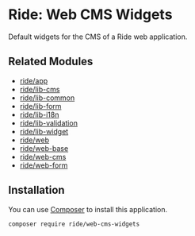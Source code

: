 # Ride: Web CMS Widgets

Default widgets for the CMS of a Ride web application.

## Related Modules

- [ride/app](https://github.com/all-ride/ride-app)
- [ride/lib-cms](https://github.com/all-ride/ride-lib-cms)
- [ride/lib-common](https://github.com/all-ride/ride-lib-common)
- [ride/lib-form](https://github.com/all-ride/ride-lib-form)
- [ride/lib-i18n](https://github.com/all-ride/ride-lib-i18n)
- [ride/lib-validation](https://github.com/all-ride/ride-lib-validation)
- [ride/lib-widget](https://github.com/all-ride/ride-lib-widget)
- [ride/web](https://github.com/all-ride/ride-web)
- [ride/web-base](https://github.com/all-ride/ride-web-base)
- [ride/web-cms](https://github.com/all-ride/ride-web-cms)
- [ride/web-form](https://github.com/all-ride/ride-web-form)

## Installation

You can use [Composer](http://getcomposer.org) to install this application.

```
composer require ride/web-cms-widgets
```
